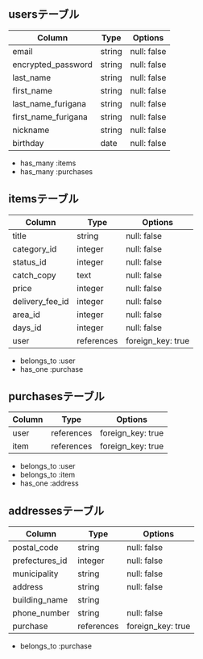 ## usersテーブル

| Column              | Type    | Options     |
| ------------------- | ------- | ----------- |
| email               | string  | null: false |
| encrypted_password  | string  | null: false |
| last_name           | string  | null: false |
| first_name          | string  | null: false |
| last_name_furigana  | string  | null: false |
| first_name_furigana | string  | null: false |
| nickname            | string  | null: false |
| birthday            | date    | null: false |

- has_many :items
- has_many :purchases

## itemsテーブル

| Column          | Type       | Options          |
| --------------- | ---------- | ---------------- |
| title           | string     | null: false      |
| category_id     | integer    | null: false      |
| status_id       | integer    | null: false      |
| catch_copy      | text       | null: false      |
| price           | integer    | null: false      |
| delivery_fee_id | integer    | null: false      |
| area_id         | integer    | null: false      |
| days_id         | integer    | null: false      |
| user            | references | foreign_key: true|

- belongs_to :user
- has_one :purchase

## purchasesテーブル

| Column      | Type       | Options           |
| ----------- | ---------- | ----------------- |
| user        | references | foreign_key: true |
| item        | references | foreign_key: true |

- belongs_to :user
- belongs_to :item
- has_one :address

## addressesテーブル

| Column         | Type       | Options           |
| -------------- | ---------- | ----------------- |
| postal_code    | string     | null: false       |
| prefectures_id | integer    | null: false       |
| municipality   | string     | null: false       |
| address        | string     | null: false       |
| building_name  | string     |                   |
| phone_number   | string     | null: false       |
| purchase       | references | foreign_key: true |

- belongs_to :purchase
